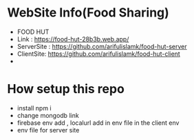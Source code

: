 
# WebSite Info(Food Sharing)
* FOOD HUT
* Link : https://food-hut-28b3b.web.app/
* ServerSite : https://github.com/arifulislamk/food-hut-server
* ClientSite: https://github.com/arifulislamk/food-hut-client
* 
# How setup this repo
- install npm i
- change mongodb link
- firebase env add , localurl add in env file in the client env
- env file for server site


